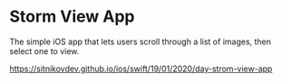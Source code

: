 # Storm View App

The simple iOS app that lets users scroll through a list of images, then select one to view.

https://sitnikovdev.github.io/ios/swift/19/01/2020/day-strom-view-app
